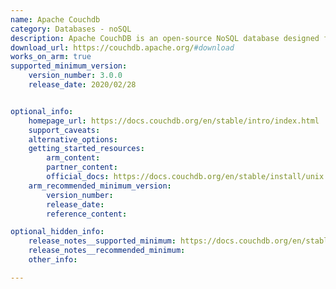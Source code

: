 ```yaml
---
name: Apache Couchdb
category: Databases - noSQL
description: Apache CouchDB is an open-source NoSQL database designed for ease of use and reliability. It uses a document-oriented data model with JSON for data storage, JavaScript for map-reduce queries, and HTTP for its RESTful API.
download_url: https://couchdb.apache.org/#download
works_on_arm: true
supported_minimum_version:
    version_number: 3.0.0
    release_date: 2020/02/28


optional_info:
    homepage_url: https://docs.couchdb.org/en/stable/intro/index.html
    support_caveats:
    alternative_options:
    getting_started_resources:
        arm_content:
        partner_content:
        official_docs: https://docs.couchdb.org/en/stable/install/unix.html
    arm_recommended_minimum_version:
        version_number:
        release_date:
        reference_content:

optional_hidden_info:
    release_notes__supported_minimum: https://docs.couchdb.org/en/stable/whatsnew/3.0.html#version-3-0-0
    release_notes__recommended_minimum:
    other_info:

---
```

